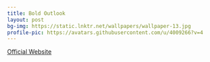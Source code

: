 ```yaml
---	
title: Bold Outlook	
layout: post	
bg-img: https://static.lnktr.net/wallpapers/wallpaper-13.jpg
profile-pic: https://avatars.githubusercontent.com/u/4009266?v=4
---	
```


  <div class="links">	
    <a href="https://tinyurl.com/3s8yk8y3" class="btn btn-outline-secondary btn-lg btn-block">Official Website</a>
  </div>
